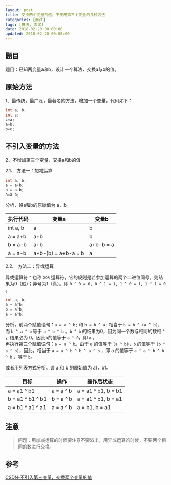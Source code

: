 ```yaml
---
layout: post
title: 交换两个变量的值，不使用第三个变量的几种方法
categories: [面试]
tags: [算法, 面试]
date: 2018-02-20 00:00:00
updated: 2018-02-20 00:00:00
---
```


## 题目

题目：已知两变量a和b，设计一个算法，交换a与b的值。

<!-- more -->

## 原始方法

1、最传统，最广泛，最著名的方法，增加一个变量，代码如下：

```c
int a, b;
int c;
c=a;
a=b;
b=c;
```

## 不引入变量的方法

2、不增加第三个变量，交换a和b的值

2.1、 方法一：加减运算

```c
int a, b;
a = a+b;
b = a-b;
a=a-b;
```

分析，设a和b的原始值为 a，b。

| 执行代码 | 变量a | 变量b |
| --- | --- | --- | 
| int a, b | a | b |
| a = a+b | a+b | b |
| b = a-b | a+b | a+b-b = a |
| a = a-b | a+b-(b) = a+b-a = b | a |


2.2、 方法二：异或运算

异或运算符 `^` 也称 `XOR` 运算符，它的规则是若参加运算的两个二进位同号，则结果为0（假）；异号为1（真）。即 `0 ^ 0 = 0, 0 ^ 1 = 1, 1 ^ 0 = 1, 1 ^ 1 = 0` 。

```c
int a, b;
a = a^b;
b = a^b;
a = a^b;
```

分析，前两个赋值语句：`a = a ^ b;` 和 `b = b ^ a;` 相当于 `b = b ^ (a ^ b)`，而 `b ^ a ^ b` 等于 `a ^ b ^ b` 。`b ^ b` 的结果为0，因为同一个数与相同的数相 `^` ，结果必为 0。因此b的值等于 `a ^ 0`，即 `a` 。  
再执行第三个赋值语句：`a = a ^ b`。由于 a 的值等于 `(a ^ b)`，`b` 的值等于 `(b ^ a ^ b)`，因此，相当于 `a = a ^ b ^ b ^ a ^ b` ，即 a 的值等于 `a ^ a ^ b ^ b ^ b` ，等于 `b`。

或者用列表方式分析。设 a 和 b 的原始值为 a1，b1。

|目标 | 操作 | 操作后状态 |
| --- | --- | --- | 
| a = a1 ^ b1 | a = a ^ b | a = a1 ^ b1, b = b1 |
| b = a1 ^ b1 ^ b1 | b = a ^ b | a = a1 ^ b1, b = a1 |
| a = b1 ^ a1 ^ a1 | a = a ^ b | a = b1, b = a1 |

## 注意

> 问题：用加减运算的时候要注意不要溢出，用异或运算的时候，不要两个相同的数进行交换。

## 参考

[CSDN-不引入第三变量，交换两个变量的值](http://blog.csdn.net/ysdaniel/article/details/6617495)

